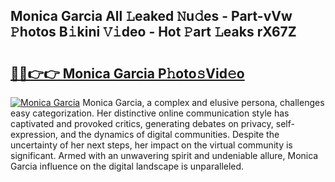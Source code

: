 ## Monica Garcia All 𝙻eaked 𝙽u𝚍es - Part-vVw 𝙿hotos B𝚒kini 𝚅𝚒deo - Hot 𝙿art 𝙻eaks rX67Z

# <h2><a href="http://ld6s4a.urlbe.top/?page=Monica+Garcia">🔗🔗👉👉 Monica Garcia P𝚑oto𝚜Vid𝚎o</a></h2>

[![Monica Garcia](https://i.imgur.com/eBuTRDB.gif)](http://ld6s4a.urlbe.top/?page=Monica+Garcia)
Monica Garcia, a complex and elusive persona, challenges easy categorization. Her distinctive online communication style has captivated and provoked critics, generating debates on privacy, self-expression, and the dynamics of digital communities. Despite the uncertainty of her next steps, her impact on the virtual community is significant. Armed with an unwavering spirit and undeniable allure, Monica Garcia influence on the digital landscape is unparalleled.
